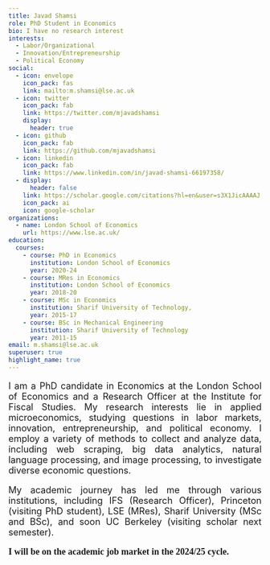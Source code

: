 ```yaml
---
title: Javad Shamsi
role: PhD Student in Economics
bio: I have no research interest
interests:
  - Labor/Organizational
  - Innovation/Entrepreneurship
  - Political Economy
social:
  - icon: envelope
    icon_pack: fas
    link: mailto:m.shamsi@lse.ac.uk
  - icon: twitter
    icon_pack: fab
    link: https://twitter.com/mjavadshamsi
    display:
      header: true
  - icon: github
    icon_pack: fab
    link: https://github.com/mjavadshamsi
  - icon: linkedin
    icon_pack: fab
    link: https://www.linkedin.com/in/javad-shamsi-66197358/
  - display:
      header: false
    link: https://scholar.google.com/citations?hl=en&user=s3X1JicAAAAJ
    icon_pack: ai
    icon: google-scholar
organizations:
  - name: London School of Economics
    url: https://www.lse.ac.uk/
education:
  courses:
    - course: PhD in Economics
      institution: London School of Economics
      year: 2020-24
    - course: MRes in Economics
      institution: London School of Economics
      year: 2018-20
    - course: MSc in Economics
      institution: Sharif University of Technology,
      year: 2015-17
    - course: BSc in Mechanical Engineering
      institution: Sharif University of Technology
      year: 2011-15
email: m.shamsi@lse.ac.uk
superuser: true
highlight_name: true
---
```

<p style="font-size: 18px; text-align: justify;">
    I am a PhD candidate in Economics at the London School of Economics and a Research Officer at the Institute for Fiscal Studies. My research interests lie in applied microeconomics, studying questions in labor markets, innovation, entrepreneurship, and political economy. I employ a variety of methods to collect and analyze data, including web scraping, big data analytics, natural language processing, and image processing, to investigate diverse economic questions.
</p>

<p style="font-size: 18px; text-align: justify;">
    My academic journey has led me through various institutions, including IFS (Research Officer), Princeton (visiting PhD student), LSE (MRes), Sharif University (MSc and BSc), and soon UC Berkeley (visiting scholar next semester).
</p>

<p style="font-size: 18px; text-align: justify; font-family: 'Georgia', serif; font-weight: bold;"> I will be on the academic job market in the 2024/25 cycle. </p>